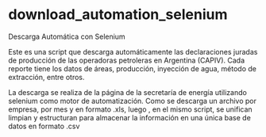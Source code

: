 # download_automation_selenium

Descarga Automática con Selenium
 
Este es una script que descarga automáticamente las declaraciones juradas de producción de las operadoras petroleras en Argentina (CAPIV). Cada reporte tiene los datos de áreas, producción, inyección de agua, método de extracción, entre otros.
 
La descarga se realiza de la página de la secretaría de energía utilizando selenium como motor de automatización.
Como se descarga un archivo por empresa, por mes y en formato .xls, luego , en el mismo script, se unifican limpian y estructuran para almacenar la información en una única base de datos en formato .csv
